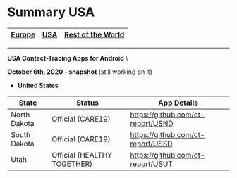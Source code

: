# Summary USA

[Europe](https://github.com/ct-report/summary/blob/master/Europe.md) | [USA](https://github.com/ct-report/summary/blob/master/USA.md) | [Rest of the World](https://github.com/ct-report/summary/blob/master/ROTW.md)
-----|------|-----

-------------------------------------

**USA Contact-Tracing Apps for Android** \

**October 6th, 2020 - snapshot** (still working on it)

- **United States**

State | Status | App Details
------|--------|------------
North Dakota | Official (CARE19) | https://github.com/ct-report/USND
South Dakota | Official (CARE19) | https://github.com/ct-report/USSD
Utah | Official (HEALTHY TOGETHER) | https://github.com/ct-report/USUT
